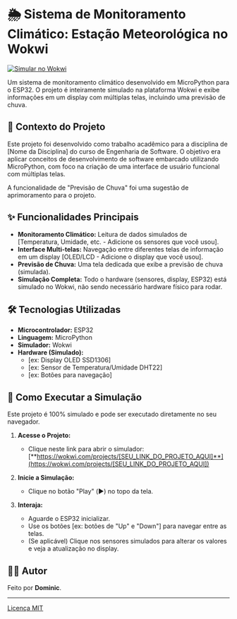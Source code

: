 # 🌦️ Sistema de Monitoramento Climático: Estação Meteorológica no Wokwi

[![Simular no Wokwi](https://img.shields.io/badge/Simular%20no-Wokwi-blue?logo=wokwi)](https://wokwi.com/projects/[SEU_LINK_DO_PROJETO_AQUI])

Um sistema de monitoramento climático desenvolvido em MicroPython para o ESP32. O projeto é inteiramente simulado na plataforma Wokwi e exibe informações em um display com múltiplas telas, incluindo uma previsão de chuva.

## 📖 Contexto do Projeto

Este projeto foi desenvolvido como trabalho acadêmico para a disciplina de [Nome da Disciplina] do curso de Engenharia de Software. O objetivo era aplicar conceitos de desenvolvimento de software embarcado utilizando MicroPython, com foco na criação de uma interface de usuário funcional com múltiplas telas.

A funcionalidade de "Previsão de Chuva" foi uma sugestão de aprimoramento para o projeto.

## ✨ Funcionalidades Principais

* **Monitoramento Climático:** Leitura de dados simulados de [Temperatura, Umidade, etc. - Adicione os sensores que você usou].
* **Interface Multi-telas:** Navegação entre diferentes telas de informação em um display [OLED/LCD - Adicione o display que você usou].
* **Previsão de Chuva:** Uma tela dedicada que exibe a previsão de chuva (simulada).
* **Simulação Completa:** Todo o hardware (sensores, display, ESP32) está simulado no Wokwi, não sendo necessário hardware físico para rodar.

## 🛠️ Tecnologias Utilizadas

* **Microcontrolador:** ESP32
* **Linguagem:** MicroPython
* **Simulador:** Wokwi
* **Hardware (Simulado):**
    * [ex: Display OLED SSD1306]
    * [ex: Sensor de Temperatura/Umidade DHT22]
    * [ex: Botões para navegação]

## 🚀 Como Executar a Simulação

Este projeto é 100% simulado e pode ser executado diretamente no seu navegador.

1.  **Acesse o Projeto:**
    * Clique neste link para abrir o simulador: [**https://wokwi.com/projects/[SEU_LINK_DO_PROJETO_AQUI]**](https://wokwi.com/projects/[SEU_LINK_DO_PROJETO_AQUI])

2.  **Inicie a Simulação:**
    * Clique no botão "Play" (▶️) no topo da tela.

3.  **Interaja:**
    * Aguarde o ESP32 inicializar.
    * Use os botões [ex: botões de "Up" e "Down"] para navegar entre as telas.
    * (Se aplicável) Clique nos sensores simulados para alterar os valores e veja a atualização no display.

## 👨‍💻 Autor

Feito por **Dominic**.

---
[Licença MIT](https://opensource.org/licenses/MIT)

